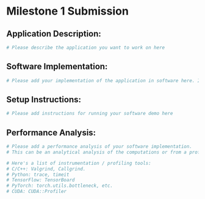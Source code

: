 # Milestone 1 Submission

## Application Description: 
```bash
# Please describe the application you want to work on here
```

## Software Implementation: 
```bash
# Please add your implementation of the application in software here. If you use github / bitbucket for version control, you can give a link to your repo. 
```

## Setup Instructions:
```bash
# Please add instructions for running your software demo here
```

## Performance Analysis:
```bash
# Please add a performance analysis of your software implementation. 
# This can be an analytical analysis of the computations or from a profiling package (e.g. Tensorboard).

# Here's a list of instrumentation / profiling tools:
# C/C++: Valgrind, Callgrind.
# Python: trace, timeit
# TensorFlow: TensorBoard
# PyTorch: torch.utils.bottleneck, etc.
# CUDA: CUDA::Profiler
```
